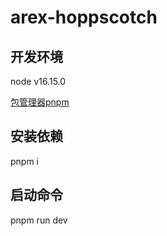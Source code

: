 # arex-hoppscotch

## 开发环境

node v16.15.0

[包管理器pnpm](https://pnpm.io/)

## 安装依赖
pnpm i

## 启动命令

pnpm run dev
